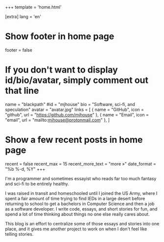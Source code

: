 +++
template = 'home.html'

[extra]
lang = 'en'

# Show footer in home page
footer = false

# If you don't want to display id/bio/avatar, simply comment out that line
name = "blackpath"
#id = "mjhouse"
bio = "Software, sci-fi, and speculation"
avatar = "avatar.jpg"
links = [
    { name = "GitHub", icon = "github", url = "https://github.com/mjhouse" },
    { name = "Email", icon = "email", url = "mailto:mjhouse@protonmail.com" },
]

# Show a few recent posts in home page
recent = false
recent_max = 15
recent_more_text = "more »"
date_format = "%b %-d, %Y"
+++

I'm a programmer and sometimes essayist who reads far too much fantasy and sci-fi to be entirely healthy. 

I was raised in transit and homeschooled until I joined the US Army, where I spent a fair amount of time trying  to find IEDs in a large desert before returning to school to get a bachelors in Computer Science and then a job as a software developer. I write code, essays, and short stories for fun, and spend a lot of time thinking about things no one else really cares about. 

This blog is an effort to centralize some of those essays and stories into one place, and it gives me another project to work on when I don't feel like telling stories. 
